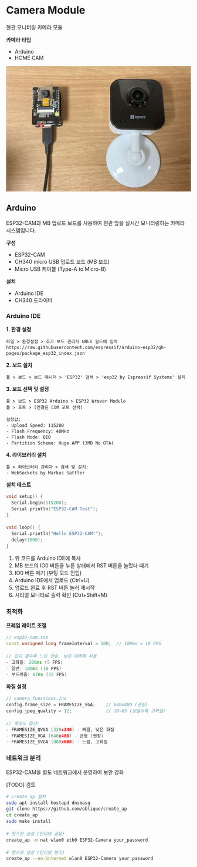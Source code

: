 # Camera Module

현관 모니터링 카메라 모듈


**카메라 타입**
- Arduino
- HOME CAM

![cam](../assets/cam.jpg)



## Arduino

ESP32-CAM과 MB 업로드 보드를 사용하여 현관 앞을 실시간 모니터링하는 카메라 시스템입니다.


**구성**
- ESP32-CAM
- CH340 micro USB 업로드 보드 (MB 보드)
- Micro USB 케이블 (Type-A to Micro-B)


**설치**
- Arduino IDE
- CH340 드라이버



### Arduino IDE

**1. 환경 설정**
```
파일 > 환경설정 > 추가 보드 관리자 URLs 필드에 입력
https://raw.githubusercontent.com/espressif/arduino-esp32/gh-pages/package_esp32_index.json
```


**2. 보드 설치**
```
툴 > 보드 > 보드 매니저 > 'ESP32' 검색 > 'esp32 by Espressif Systems' 설치
```


**3. 보드 선택 및 설정**
```
툴 > 보드 > ESP32 Arduino > ESP32 Wrover Module
툴 > 포트 > (연결된 COM 포트 선택)

설정값:
- Upload Speed: 115200
- Flash Frequency: 40MHz
- Flash Mode: QIO
- Partition Scheme: Huge APP (3MB No OTA)
```


**4. 라이브러리 설치**
```
툴 > 라이브러리 관리자 > 검색 및 설치:
- WebSockets by Markus Sattler
```


**설치 테스트**
```cpp
void setup() {
  Serial.begin(115200);
  Serial.println("ESP32-CAM Test");
}

void loop() {
  Serial.println("Hello ESP32-CAM!");
  delay(1000);
}
```

1. 위 코드를 Arduino IDE에 복사
2. MB 보드의 IO0 버튼을 누른 상태에서 RST 버튼을 눌렀다 떼기
3. IO0 버튼 떼기 (부팅 모드 진입)
4. Arduino IDE에서 업로드 (Ctrl+U)
5. 업로드 완료 후 RST 버튼 눌러 재시작
6. 시리얼 모니터로 출력 확인 (Ctrl+Shift+M)



### 최적화

**프레임 레이트 조절**
```cpp
// esp32-cam.ino
const unsigned long frameInterval = 100;  // 100ms = 10 FPS

// 값이 클수록 느린 전송, 낮은 대역폭 사용
- 고화질: 200ms (5 FPS)
- 일반: 100ms (10 FPS)  
- 부드러움: 67ms (15 FPS)
```


**화질 설정**
```cpp
// camera_functions.ino
config.frame_size = FRAMESIZE_VGA;    // 640x480 (권장)
config.jpeg_quality = 12;             // 10-63 (낮을수록 고화질)

// 해상도 옵션:
- FRAMESIZE_QVGA (320x240) - 빠름, 낮은 화질
- FRAMESIZE_VGA (640x480) - 균형 (권장)
- FRAMESIZE_SVGA (800x600) - 느림, 고화질
```



### 네트워크 분리

ESP32-CAM을 별도 네트워크에서 운영하여 보안 강화

[TODO] 검토

```bash
# create_ap 설치
sudo apt install hostapd dnsmasq
git clone https://github.com/oblique/create_ap
cd create_ap
sudo make install

# 핫스팟 생성 (인터넷 공유)
create_ap -m nat wlan0 eth0 ESP32-Camera your_password

# 핫스팟 생성 (인터넷 분리)
create_ap --no-internet wlan0 ESP32-Camera your_password
```
